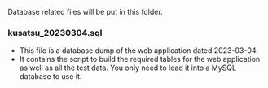 Database related files will be put in this folder.

### kusatsu_20230304.sql
- This file is a database dump of the web application dated 2023-03-04.
- It contains the script to build the required tables for the web application as well as all the test data. You only need to load it into a MySQL database to use it.
